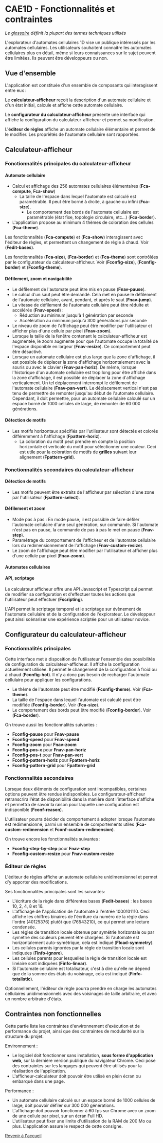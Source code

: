 # CAE1D - Fonctionnalités et contraintes

_Le [glossaire](./glossaire.md) définit la plupart des termes techniques utilisés_

L'explorateur d'automates cellulaires 1D vise un publique intéressés par les automates cellulaires. Les utilisateurs souhaitent connaître les automates cellulaires plus en détail, même si leurs connaissances sur le sujet peuvent être limitées. Ils peuvent être développeurs ou non.

## Vue d'ensemble

L'application est constituée d'un ensemble de composants qui interagissent entre eux :

Le **calculateur-afficheur** reçoit la description d'un automate cellulaire et d'un état initial, calcule et affiche cette automate cellulaire.

Le **configurateur du calculateur-afficheur** présente une interface qui affiche la configuration du calculateur-afficheur et permet sa modification.

L'**éditeur de règles** affiche un automate cellulaire élémentaire et permet de le modifier. Les propriétés de l'automate cellulaire sont rapportées.

## Calculateur-afficheur

### Fonctionnalités principales du calculateur-afficheur

#### Automate cellulaire

- Calcul et affichage des 256 automates cellulaires élémentaires (**Fca-compute**, **Fca-show**)
  - La taille de l'espace dans lequel l'automate est calculé est paramétrable. Il peut être borné à droite, à gauche ou infini (**Fca-size**).
    - Le comportement des bords de l'automate cellulaire est paramétrable (état fixe, topologie circulaire, etc...) (**Fca-border**).
- L'application propose au minimum 4 thèmes de coloration des cellules (**Fca-theme**).

Les fonctionnalités (**Fca-compute**) et (**Fca-show**) interagissent avec l'éditeur de règles, et permettent un changement de règle à chaud. Voir (**Fedit-bases**).

Les fonctionnalités (**Fca-size**), (**Fca-border**) et (**Fca-theme**) sont contrôlées par le configurateur du calculateur-afficheur. Voir (**Fconfig-size**), (**Fconfig-border**) et (**Fconfig-theme**).

#### Défilement, zoom et navigabilité

- Le défilement de l'automate peut être mis en pause (**Fnav-pause**).
- Le calcul d'un saut peut être demandé. Cela met en pause le défilement de l'automate cellulaire, avant, pendant, et après le saut (**Fnav-jump**).
- La vitesse de défilement de l'automate cellulaire peut être réduite et accélérée (**Fnav-speed**) :
  - Réduction au minimum jusqu'à 1 génération par seconde
  - Accélération au minimum jusqu'à 300 générations par seconde
- Le niveau de zoom de l'affichage peut être modifier par l'utilisateur et afficher plus d'une cellule par pixel (**Fnav-zoom**).
- Lorsque la taille de la fenêtre contenant le calculateur-afficheur est augmentée, le zoom augmente pour que l'automate occupe la totalité de l'espace disponible en largeur (**Fnav-resize**). Ce comportement peut être désactivé.
- Lorsque un automate cellulaire est plus large que la zone d'affichage, il est possible de déplacer la zone d'affichage horizontalement avec la souris ou avec le clavier (**Fnav-pan-horiz**). De même, lorsque l'historique d'un automate cellulaire est trop long pour être affiché dans la zone d'affichage, il est possible de déplacer la zone d'affichage verticalement. Un tel déplacement interrompt le défilement de l'automate cellulaire (**Fnav-pan-vert**). Le déplacement vertical n'est pas tenu de permettre de remonter jusqu'au début de l'automate cellulaire. Cependant, il doit permettre, pour un automate cellulaire calculé sur un espace borné de 1000 cellules de large, de remonter de 60 000 générations.

#### Détection de motifs

- Les motifs horizontaux spécifiés par l'utilisateur sont détectés et colorés différemment à l'affichage (**Fpattern-horiz**).
  - La coloration du motif peut prendre en compte la position horizontale et verticale du motif pour sélectionner une couleur. Ceci est utile pour la coloration de motifs de **grilles** suivant leur alignement (**Fpattern-grid**).

### Fonctionnalités secondaires du calculateur-afficheur

#### Détection de motifs

- Les motifs peuvent être extraits de l'afficheur par sélection d'une zone par l'utilisateur (**Fpattern-select**).

#### Défilement et zoom

- Mode pas à pas : En mode pause, il est possible de faire défiler l'automate cellulaire d'une seul génération, sur commande. Si l'automate n'est pas en pause, la commande de pas à pas le met en pause (**Fnav-step**).
- Paramétrage du comportement de l'afficheur et de l'automate cellulaire lors du redimensionnement de l'affichage (**Fnav-custom-resize**).
- Le zoom de l'affichage peut être modifier par l'utilisateur et afficher plus d'une cellule par pixel (**Fnav-zoom**).

#### Automates cellulaires

#### API, scriptage

Le calculateur afficheur offre une API Javascript et Typescript qui permet de modifier sa configuration et d'effectuer toutes les actions que l'utilisateur peut effectuer (**Fscripting**).

L'API permet le scriptage temporel et le scriptage sur évènement de l'automate cellulaire et de la configuration de l'explorateur. Le développeur peut ainsi scénariser une expérience scriptée pour un utilisateur novice.

## Configurateur du calculateur-afficheur

### Fonctionnalités principales

Cette interface met à disposition de l'utilisateur l'ensemble des possibilités de configuration du calculateur-afficheur. Il affiche la configuration actuellement utilisée. Il permet le changement de la configuration à froid ou à chaud (**Fconfig-hot**). Il n'y a donc pas besoin de recharger l'automate cellulaire pour appliquer les configurations.

- Le thème de l'automate peut être modifié (**Fconfig-theme**). Voir (**Fca-theme**).
- La taille de l'espace dans lequel l'automate est calculé peut être modifiée (**Fconfig-border**). Voir (**Fca-size**).
- Le comportement des bords peut être modifié (**Fconfig-border**). Voir (**Fca-border**).

On trouve aussi les fonctionnalités suivantes :

- **Fconfig-pause** pour **Fnav-pause**
- **Fconfig-speed** pour **Fnav-speed**
- **Fconfig-zoom** pour **Fnav-zoom**
- **Fconfig-pos-x** pour **Fnav-pan-horiz**
- **Fconfig-pos-t** pour **Fnav-pan-vert**
- **Fconfig-pattern-horiz** pour **Fpattern-horiz**
- **Fconfig-pattern-grid** pour **Fpattern-grid**

### Fonctionnalités secondaires

Lorsque deux éléments de configuration sont incompatibles, certaines options peuvent être rendue indisponibles. Le configurateur-afficheur retranscrira l'état de disponibilité dans la manière dont l'interface s'affiche et permettra de savoir la raison pour laquelle une configuration est indisponible (**Fconf-reason**).

L'utilisateur pourra décider du comportement à adopter lorsque l'automate est redimensionné, parmi un ensemble de comportements utiles (**Fca-custom-redimension** et **Fconf-custom-redimension**).

On trouve encore les fonctionnalités suivantes :

- **Fconfig-step-by-step** pour **Fnav-step**
- **Fconfig-custom-resize** pour **Fnav-custom-resize**

### Éditeur de règles

L'éditeur de règles affiche un automate cellulaire unidimensionnel et permet d'y apporter des modifications.

Ses fonctionnalités principales sont les suivantes:

- L'écriture de la règle dans différentes bases (**Fedit-bases**) : les bases 10, 2, 4, 8 et 16.
- L'affichage de l'application de l'automate à l'entrée 1000101110. Ceci affiche les chiffres binaires de l'écriture du numéro de la règle dans l'ordre
  (40125376) plutôt que (76543210), ce qui permet une lecture condensée.
- Les règles de transition locale obtenue par symétrie horizontale ou par symétrie des couleurs peuvent être chargées. Si l'automate est horizontalement auto-symétrique, cela est indiqué (**Fload-symmetry**).
- Les cellules parents ignorées par la règle de transition locale sont indiquées (**Finfo-ignore**).
- Les cellules parents pour lesquelles la règle de transition locale est linéaire sont indiquées (**Finfo-linear**).
- Si l'automate cellulaire est totalisateur, c'est à dire qu'elle ne dépend que de la somme des états du voisinage, cela est indiqué (**Finfo-totalistic**).

Optionnellement, l'éditeur de règle pourra prendre en charge les automates cellulaires unidimensionnels avec des voisinages de taille arbitraire, et avec un nombre arbitraire d'états.

## Contraintes non fonctionnelles

Cette partie liste les contraintes d'environnement d'exécution et de performance du projet, ainsi que des contraintes de modularité sur la structure du projet.

Environnement :

- Le logiciel doit fonctionner sans installation, **sous forme d'application web**, sur la dernière version publique du navigateur Chrome. Ceci pose des contraintes sur les langages qui peuvent être utilisés pour la réalisation de l'application.
- L'afficheur-calculateur doit pouvoir être utilisé en plein écran ou embarqué dans une page.

Performance :

- Un automate cellulaire calculé sur un espace borné de 1000 cellules de large, doit pouvoir défiler sur 300 000 générations.
- L'affichage doit pouvoir fonctionner à 60 fps sur Chrome avec un zoom de une cellule par pixel, sur un écran Full HD.
- L'utilisateur peut fixer une limite d'utilisation de la RAM de 200 Mo ou plus. L'application assure le respect de cette consigne.

[Revenir à l'accueil](..)

